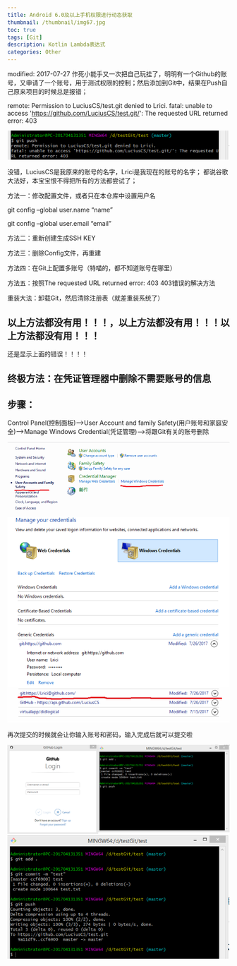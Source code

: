 ```yaml
---
title: Android 6.0及以上手机权限进行动态获取
thumbnail: /thumbnail/img67.jpg
toc: true
tags: [Git]
description: Kotlin Lambda表达式
categories: Other
---
```





modified: 2017-07-27
作死小能手又一次把自己玩挂了，明明有一个Github的账号，又申请了一个账号，用于测试权限的控制；然后添加到Git中，结果在Push自己原来项目的时候总是报错；
<!--more-->
remote: Permission to LuciusCS/test.git denied to Lrici.
fatal: unable to access 'https://github.com/LuciusCS/test.git/': The requested URL returned error: 403


![](public/img/other/Image3.png)


没错，LuciusCS是我原来的账号的名字，Lrici是我现在的账号的名字；
都说谷歌大法好，本宝宝恨不得把所有的方法都尝试了；

方法一：修改配置文件，或者只在本仓库中设置用户名

git config –global user.name “name” 

git config –global user.email “email” 

方法二：重新创建生成SSH KEY

方法三：删除Config文件，再重建

方法四：在Git上配置多账号（特喵的，都不知道账号在哪里）

方法五：按照The requested URL returned error: 403 403错误的解决方法

重装大法：卸载Git，然后清除注册表（就差重装系统了）

## 以上方法都没有用！！！，以上方法都没有用！！！以上方法都没有用！！！

还是显示上面的错误！！！！

## 终极方法：在凭证管理器中删除不需要账号的信息

## 步骤：

  Control Panel(控制面板)——>User Account and family Safety(用户账号和家庭安全)——>Manage Windows Credential(凭证管理)——>将跟Git有关的账号删除


![](public/img/other/Image1.png)
![](public/img/other/Image4.png)



再次提交的时候就会让你输入账号和密码，输入完成后就可以提交啦


![](public/img/other/Image5.png)
![](public/img/other/Image6.png)






